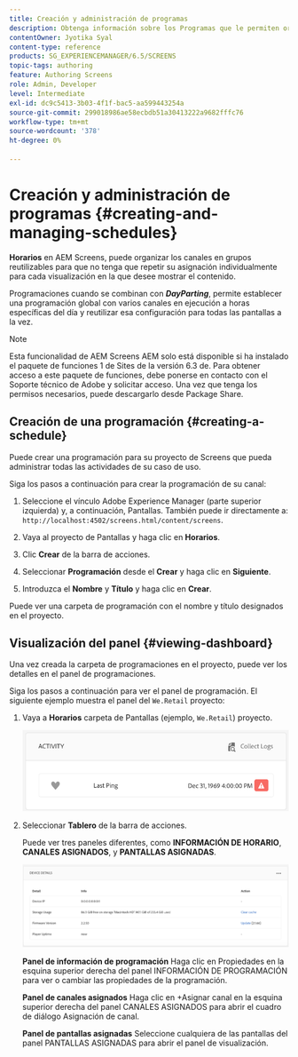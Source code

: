 ```yaml
---
title: Creación y administración de programas
description: Obtenga información sobre los Programas que le permiten organizar canales en grupos reutilizables para que no tenga que repetir su asignación individualmente para cada pantalla en la que desee mostrar el contenido.
contentOwner: Jyotika Syal
content-type: reference
products: SG_EXPERIENCEMANAGER/6.5/SCREENS
topic-tags: authoring
feature: Authoring Screens
role: Admin, Developer
level: Intermediate
exl-id: dc9c5413-3b03-4f1f-bac5-aa599443254a
source-git-commit: 299018986ae58ecbdb51a30413222a9682fffc76
workflow-type: tm+mt
source-wordcount: '378'
ht-degree: 0%

---
```


# Creación y administración de programas {#creating-and-managing-schedules}

**Horarios** en AEM Screens, puede organizar los canales en grupos reutilizables para que no tenga que repetir su asignación individualmente para cada visualización en la que desee mostrar el contenido.

Programaciones cuando se combinan con ***DayParting***, permite establecer una programación global con varios canales en ejecución a horas específicas del día y reutilizar esa configuración para todas las pantallas a la vez.

>[!NOTE]
>
>Esta funcionalidad de AEM Screens AEM solo está disponible si ha instalado el paquete de funciones 1 de Sites de la versión 6.3 de. Para obtener acceso a este paquete de funciones, debe ponerse en contacto con el Soporte técnico de Adobe y solicitar acceso. Una vez que tenga los permisos necesarios, puede descargarlo desde Package Share.

## Creación de una programación {#creating-a-schedule}

Puede crear una programación para su proyecto de Screens que pueda administrar todas las actividades de su caso de uso.

Siga los pasos a continuación para crear la programación de su canal:

1. Seleccione el vínculo Adobe Experience Manager (parte superior izquierda) y, a continuación, Pantallas. También puede ir directamente a: `http://localhost:4502/screens.html/content/screens`.
1. Vaya al proyecto de Pantallas y haga clic en **Horarios**.
1. Clic **Crear** de la barra de acciones.
1. Seleccionar **Programación** desde el **Crear** y haga clic en **Siguiente**.

1. Introduzca el **Nombre** y **Título** y haga clic en **Crear**.

Puede ver una carpeta de programación con el nombre y título designados en el proyecto.


## Visualización del panel {#viewing-dashboard}

Una vez creada la carpeta de programaciones en el proyecto, puede ver los detalles en el panel de programaciones.

Siga los pasos a continuación para ver el panel de programación. El siguiente ejemplo muestra el panel del `We.Retail` proyecto:

1. Vaya a **Horarios** carpeta de Pantallas (ejemplo, `We.Retail`) proyecto.

   ![chlimage_1](assets/chlimage_1.png)

1. Seleccionar **Tablero** de la barra de acciones.

   Puede ver tres paneles diferentes, como **INFORMACIÓN DE HORARIO**, **CANALES ASIGNADOS**, y **PANTALLAS ASIGNADAS**.

   ![chlimage_1-1](assets/chlimage_1-1.png)

   **Panel de información de programación** Haga clic en Propiedades en la esquina superior derecha del panel INFORMACIÓN DE PROGRAMACIÓN para ver o cambiar las propiedades de la programación.

   **Panel de canales asignados** Haga clic en +Asignar canal en la esquina superior derecha del panel CANALES ASIGNADOS para abrir el cuadro de diálogo Asignación de canal.

   **Panel de pantallas asignadas** Seleccione cualquiera de las pantallas del panel PANTALLAS ASIGNADAS para abrir el panel de visualización.
